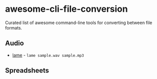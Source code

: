 # awesome-cli-file-conversion
Curated list of awesome command-line tools for converting between file formats.

## Audio
- [lame](https://linux.die.net/man/1/lame) - `lame sample.wav sample.mp3`

## Spreadsheets
